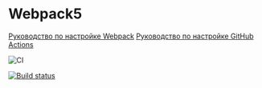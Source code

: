 # Webpack5

[Руководство по настройке Webpack](https://webpack.js.org/guides/)
[Руководство по настройке GitHub Actions](https://docs.github.com/en/actions/quickstart)

![CI](https://github.com/<McLaudDV>/<1-env>/actions/workflows/web.yml/badge.svg)

[![Build status](https://ci.appveyor.com/api/projects/status/i7dnhp9kajxfs7y6?svg=true)](https://ci.appveyor.com/project/McLaudDV/1-env)
